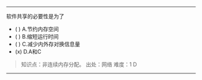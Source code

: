 ---
软件共享的必要性是为了
- ( ) A.节约内存空间 
- ( ) B.缩短运行时间 
- ( ) C.减少内外存对换信息量 
- (x) D.A和C

> 知识点：非连续内存分配。
> 出处：网络
> 难度：1
> D

---